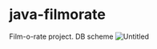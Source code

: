 # java-filmorate
Film-o-rate project.
DB scheme
![Untitled](https://github.com/user-attachments/assets/f5e605a6-b619-4694-ad20-d428dc8682f6)
